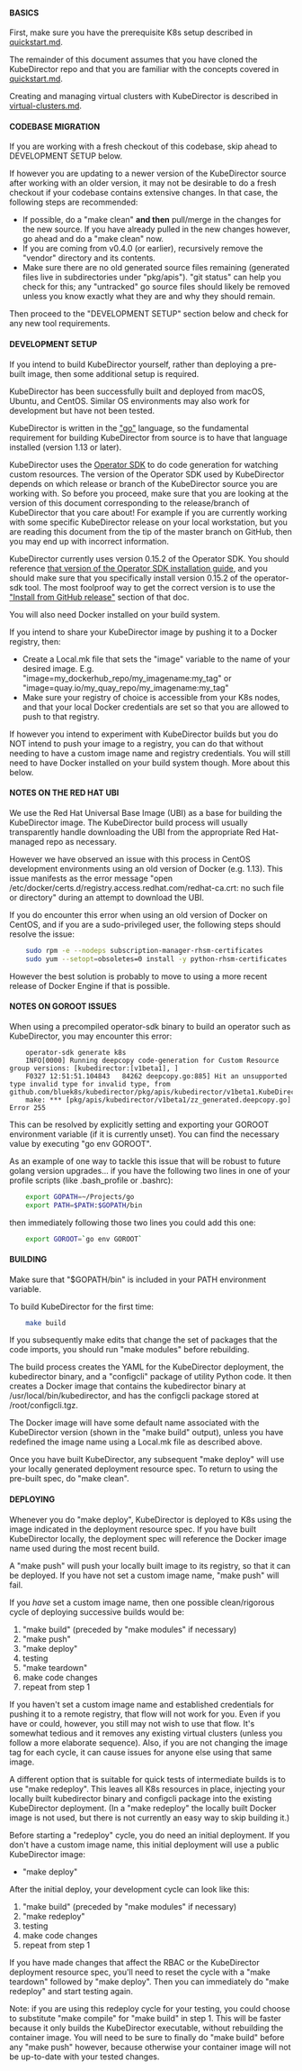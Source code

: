 #### BASICS

First, make sure you have the prerequisite K8s setup described in [quickstart.md](quickstart.md).

The remainder of this document assumes that you have cloned the KubeDirector repo and that you are familiar with the concepts covered in [quickstart.md](quickstart.md).

Creating and managing virtual clusters with KubeDirector is described in [virtual-clusters.md](virtual-clusters.md).

#### CODEBASE MIGRATION

If you are working with a fresh checkout of this codebase, skip ahead to DEVELOPMENT SETUP below.

If however you are updating to a newer version of the KubeDirector source after working with an older version, it may not be desirable to do a fresh checkout if your codebase contains extensive changes. In that case, the following steps are recommended:
* If possible, do a "make clean" **and then** pull/merge in the changes for the new source. If you have already pulled in the new changes however, go ahead and do a "make clean" now.
* If you are coming from v0.4.0 (or earlier), recursively remove the "vendor" directory and its contents.
* Make sure there are no old generated source files remaining (generated files live in subdirectories under "pkg/apis"). "git status" can help you check for this; any "untracked" go source files should likely be removed unless you know exactly what they are and why they should remain.

Then proceed to the "DEVELOPMENT SETUP" section below and check for any new tool requirements.

#### DEVELOPMENT SETUP

If you intend to build KubeDirector yourself, rather than deploying a pre-built image, then some additional setup is required.

KubeDirector has been successfully built and deployed from macOS, Ubuntu, and CentOS. Similar OS environments may also work for development but have not been tested.

KubeDirector is written in the ["go"](https://golang.org/) language, so the fundamental requirement for building KubeDirector from source is to have that language installed (version 1.13 or later).

KubeDirector uses the [Operator SDK](https://github.com/operator-framework/operator-sdk) to do code generation for watching custom resources. The version of the Operator SDK used by KubeDirector depends on which release or branch of the KubeDirector source you are working with. So before you proceed, make sure that you are looking at the version of this document corresponding to the release/branch of KubeDirector that you care about! For example if you are currently working with some specific KubeDirector release on your local workstation, but you are reading this document from the tip of the master branch on GitHub, then you may end up with incorrect information.

KubeDirector currently uses version 0.15.2 of the Operator SDK. You should reference [that version of the Operator SDK installation guide](https://github.com/operator-framework/operator-sdk/blob/v0.15.2/doc/user/install-operator-sdk.md), and you should make sure that you specifically install version 0.15.2 of the operator-sdk tool. The most foolproof way to get the correct version is to use the ["Install from GitHub release"](https://github.com/operator-framework/operator-sdk/blob/v0.15.2/doc/user/install-operator-sdk.md#install-from-github-release) section of that doc.

You will also need Docker installed on your build system.

If you intend to share your KubeDirector image by pushing it to a Docker registry, then:
* Create a Local.mk file that sets the "image" variable to the name of your desired image. E.g. "image=my_dockerhub_repo/my_imagename:my_tag" or "image=quay.io/my_quay_repo/my_imagename:my_tag"
* Make sure your registry of choice is accessible from your K8s nodes, and that your local Docker credentials are set so that you are allowed to push to that registry.

If however you intend to experiment with KubeDirector builds but you do NOT intend to push your image to a registry, you can do that without needing to have a custom image name and registry credentials. You will still need to have Docker installed on your build system though. More about this below.

#### NOTES ON THE RED HAT UBI

We use the Red Hat Universal Base Image (UBI) as a base for building the KubeDirector image. The KubeDirector build process will usually transparently handle downloading the UBI from the appropriate Red Hat-managed repo as necessary.

However we have observed an issue with this process in CentOS development environments using an old version of Docker (e.g. 1.13). This issue manifests as the error message "open /etc/docker/certs.d/registry.access.redhat.com/redhat-ca.crt: no such file or directory" during an attempt to download the UBI.

If you do encounter this error when using an old version of Docker on CentOS, and if you are a sudo-privileged user, the following steps should resolve the issue:
```bash
    sudo rpm -e --nodeps subscription-manager-rhsm-certificates
    sudo yum --setopt=obsoletes=0 install -y python-rhsm-certificates
```

However the best solution is probably to move to using a more recent release of Docker Engine if that is possible.

#### NOTES ON GOROOT ISSUES

When using a precompiled operator-sdk binary to build an operator such as KubeDirector, you may encounter this error:
```
    operator-sdk generate k8s
    INFO[0000] Running deepcopy code-generation for Custom Resource group versions: [kubedirector:[v1beta1], ]
    F0327 12:51:51.104843   84262 deepcopy.go:885] Hit an unsupported type invalid type for invalid type, from github.com/bluek8s/kubedirector/pkg/apis/kubedirector/v1beta1.KubeDirectorApp
    make: *** [pkg/apis/kubedirector/v1beta1/zz_generated.deepcopy.go] Error 255
```

This can be resolved by explicitly setting and exporting your GOROOT environment variable (if it is currently unset). You can find the necessary value by executing "go env GOROOT".

As an example of one way to tackle this issue that will be robust to future golang version upgrades... if you have the following two lines in one of your profile scripts (like .bash_profile or .bashrc):
```bash
    export GOPATH=~/Projects/go
    export PATH=$PATH:$GOPATH/bin
```
then immediately following those two lines you could add this one:
```bash
    export GOROOT=`go env GOROOT`
```

#### BUILDING

Make sure that "$GOPATH/bin" is included in your PATH environment variable.

To build KubeDirector for the first time:
```bash
    make build
```

If you subsequently make edits that change the set of packages that the code imports, you should run "make modules" before rebuilding.

The build process creates the YAML for the KubeDirector deployment, the kubedirector binary, and a "configcli" package of utility Python code. It then creates a Docker image that contains the kubedirector binary at /usr/local/bin/kubedirector, and has the configcli package stored at /root/configcli.tgz.

The Docker image will have some default name associated with the KubeDirector version (shown in the "make build" output), unless you have redefined the image name using a Local.mk file as described above.

Once you have built KubeDirector, any subsequent "make deploy" will use your locally generated deployment resource spec. To return to using the pre-built spec, do "make clean".

#### DEPLOYING

Whenever you do "make deploy", KubeDirector is deployed to K8s using the image indicated in the deployment resource spec. If you have built KubeDirector locally, the deployment spec will reference the Docker image name used during the most recent build.

A "make push" will push your locally built image to its registry, so that it can be deployed. If you have not set a custom image name, "make push" will fail.

If you *have* set a custom image name, then one possible clean/rigorous cycle of deploying successive builds would be:
1. "make build" (preceded by "make modules" if necessary)
2. "make push"
3. "make deploy"
4. testing
5. "make teardown"
6. make code changes
7. repeat from step 1

If you haven't set a custom image name and established credentials for pushing it to a remote registry, that flow will not work for you. Even if you have or could, however, you still may not wish to use that flow. It's somewhat tedious and it removes any existing virtual clusters (unless you follow a more elaborate sequence). Also, if you are not changing the image tag for each cycle, it can cause issues for anyone else using that same image.

A different option that is suitable for quick tests of intermediate builds is to use "make redeploy". This leaves all K8s resources in place, injecting your locally built kubedirector binary and configcli package into the existing KubeDirector deployment. (In a "make redeploy" the locally built Docker image is not used, but there is not currently an easy way to skip building it.)

Before starting a "redeploy" cycle, you do need an initial deployment. If you don't have a custom image name, this initial deployment will use a public KubeDirector image:
* "make deploy"

After the initial deploy, your development cycle can look like this:
1. "make build" (preceded by "make modules" if necessary)
2. "make redeploy"
3. testing
4. make code changes
5. repeat from step 1

If you have made changes that affect the RBAC or the KubeDirector deployment resource spec, you'll need to reset the cycle with a "make teardown" followed by "make deploy". Then you can immediately do "make redeploy" and start testing again.

Note: if you are using this redeploy cycle for your testing, you could choose to substitute "make compile" for "make build" in step 1. This will be faster because it only builds the KubeDirector executable, without rebuilding the container image. You will need to be sure to finally do "make build" before any "make push" however, because otherwise your container image will not be up-to-date with your tested changes.
